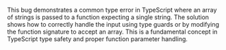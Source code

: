 This bug demonstrates a common type error in TypeScript where an array of strings is passed to a function expecting a single string.  The solution shows how to correctly handle the input using type guards or by modifying the function signature to accept an array.  This is a fundamental concept in TypeScript type safety and proper function parameter handling.